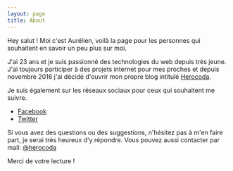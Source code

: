```yaml
---
layout: page
title: About
---
```


<p class="message">
  Hey salut ! Moi c'est Aurélien, voilà la page pour les personnes qui souhaitent en savoir un peu plus sur moi.
</p>

J'ai 23 ans et je suis passionné des technologies du web depuis très jeune. J'ai toujours participer à des projets internet pour mes proches et depuis novembre 2016 j'ai décidé d'ouvrir mon propre blog intitulé [Herocoda](https://herocoda.github.io). 

Je suis également sur les réseaux sociaux pour ceux qui souhaitent me suivre.
* [Facebook](https://facebook.com)
* [Twitter](https://twitter.com)

Si vous avez des questions ou des suggestions, n'hésitez pas à m'en faire part, je serai très heureux d'y répondre. Vous pouvez aussi contacter par mail: [@herocoda](aurelien@blanes.fr)

Merci de votre lecture !
